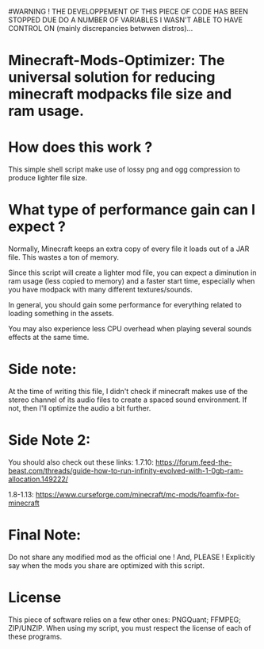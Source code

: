 #WARNING ! THE DEVELOPPEMENT OF THIS PIECE OF CODE HAS BEEN STOPPED DUE DO A NUMBER OF VARIABLES I WASN'T ABLE TO HAVE CONTROL ON (mainly discrepancies betwwen distros)... 

# Minecraft-Mods-Optimizer: The universal solution for reducing minecraft modpacks file size and ram usage.

# How does this work ?
This simple shell script make use of lossy png and ogg compression to produce lighter file size. 

# What type of performance gain can I expect ?
Normally, Minecraft keeps an extra copy of every file it loads out of a JAR file. This wastes a ton of memory.

Since this script will create a lighter mod file, you can expect a diminution in ram usage (less copied to memory) and a faster start time, especially when you have modpack with many different textures/sounds.

In general, you should gain some performance for everything related to loading something in the assets.

You may also experience less CPU overhead when playing several sounds effects at the same time.


# Side note:
At the time of writing this file, I didn't check if minecraft makes use of the stereo channel of its audio files  to create a spaced sound environment.
If not, then I'll optimize the audio a bit further.

# Side Note 2: 
You should also check out these links:
1.7.10: https://forum.feed-the-beast.com/threads/guide-how-to-run-infinity-evolved-with-1-0gb-ram-allocation.149222/

1.8-1.13: https://www.curseforge.com/minecraft/mc-mods/foamfix-for-minecraft

# Final Note: 
Do not share any modified mod as the official one ! And, PLEASE ! Explicitly say when the mods you share are optimized with this script.

# License
This piece of software relies on a few other ones: PNGQuant; FFMPEG; ZIP/UNZIP.
When using my script, you must respect the license of each of these programs.





